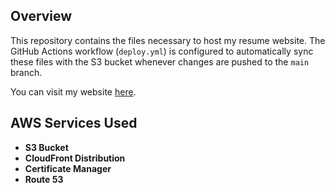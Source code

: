 ## Overview

This repository contains the files necessary to host my resume website. The GitHub Actions workflow (`deploy.yml`) is configured to automatically sync these files with the S3 bucket whenever changes are pushed to the `main` branch.

You can visit my website [here](https://www.modupethomas.com).

## AWS Services Used

- **S3 Bucket**
- **CloudFront Distribution**
- **Certificate Manager**
- **Route 53**